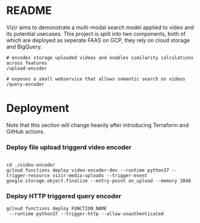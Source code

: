# README

Vizir aims to demonstrate a multi-modal search model applied to video and its potential usecases.
This project is split into two components, both of which are deployed as seperate FAAS on GCP, they rely on cloud storage and BigQuery.

```console
# encodes storage uploaded videos and enables similarity calculations across features
/upload-encoder

# exposes a small webservice that allows semantic search on videos
/query-encoder 
```

# Deployment

Note that this section will change heavily after introducing Terraform and GitHub actions.

### Deploy file upload triggerd video encoder

```console

cd ./video-encoder
gcloud functions deploy video-encoder-dev --runtime python37 --trigger-resource vizir-media-uploads --trigger-event google.storage.object.finalize --entry-point on_upload --memory 2048
```

### Deploy HTTP triggered query encoder

```console
gcloud functions deploy FUNCTION_NAME
 --runtime python37 --trigger-http --allow-unauthenticated
```